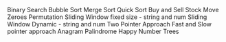 Binary Search
Bubble Sort
Merge Sort
Quick Sort
Buy and Sell Stock
Move Zeroes
Permutation
Sliding Window fixed size - string and num
Sliding Window Dynamic - string and num
Two Pointer Approach
Fast and Slow pointer approach
Anagram
Palindrome
Happy Number
Trees

